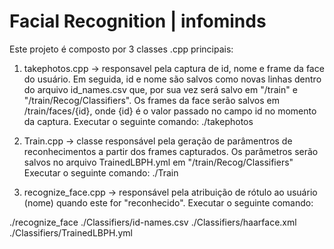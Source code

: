# Facial Recognition | infominds

Este projeto é composto por 3 classes .cpp principais: 

1. takephotos.cpp -> responsavel pela captura de id, nome e frame da face do usuário. Em seguida, id e nome são salvos como novas linhas dentro do  arquivo id_names.csv que, por sua vez será salvo em "/train" e "/train/Recog/Classifiers". Os frames da face serão salvos em /train/faces/{id}, onde {id} é o valor passado no campo id no momento da captura.
Executar o seguinte comando:
./takephotos

2. Train.cpp -> classe responsável pela geração de parâmentros de reconhecimentos a partir dos frames capturados. Os parâmetros serão salvos no arquivo TrainedLBPH.yml em "/train/Recog/Classifiers"
Executar o seguinte comando:
./Train

3. recognize_face.cpp -> responsável pela atribuição de rótulo ao usuário (nome) quando este for "reconhecido".
Executar o seguinte comando:

./recognize_face ./Classifiers/id-names.csv ./Classifiers/haarface.xml ./Classifiers/TrainedLBPH.yml
